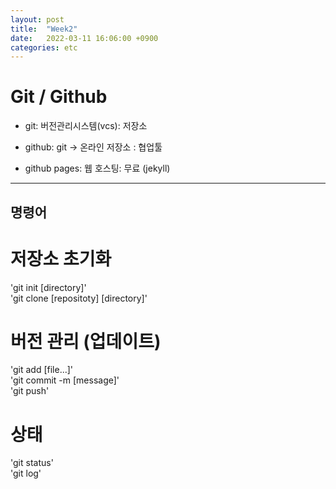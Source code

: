 ```yaml
---
layout: post
title:  "Week2"
date:   2022-03-11 16:06:00 +0900
categories: etc
---
```

# Git / Github
* git: 버전관리시스템(vcs): 저장소  
* github: git -> 온라인 저장소 : 협업툴  

* github pages: 웹 호스팅: 무료 (jekyll)

---
## 명령어
# 저장소 초기화
'git init [directory]'  
'git clone [repositoty] [directory]'  

# 버전 관리 (업데이트)
'git add [file...]'  
'git commit -m [message]'  
'git push'  

# 상태
'git status'  
'git log'
